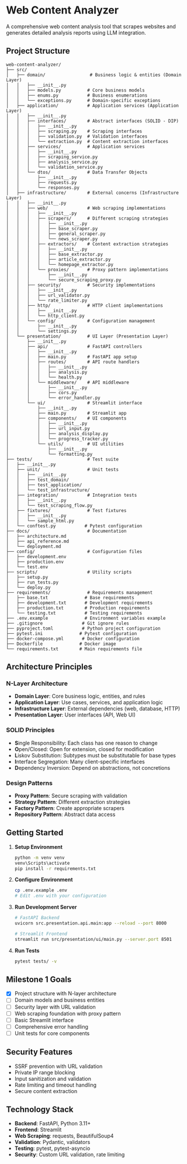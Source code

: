 # Web Content Analyzer

A comprehensive web content analysis tool that scrapes websites and generates detailed analysis reports using LLM integration.

## Project Structure

```
web-content-analyzer/
├── src/
│   ├── domain/                 # Business logic & entities (Domain Layer)
│   │   ├── __init__.py
│   │   ├── models.py          # Core business models
│   │   ├── enums.py           # Business enumerations
│   │   └── exceptions.py      # Domain-specific exceptions
│   ├── application/           # Application services (Application Layer)
│   │   ├── __init__.py
│   │   ├── interfaces/        # Abstract interfaces (SOLID - DIP)
│   │   │   ├── __init__.py
│   │   │   ├── scraping.py    # Scraping interfaces
│   │   │   ├── validation.py  # Validation interfaces
│   │   │   └── extraction.py  # Content extraction interfaces
│   │   ├── services/          # Application services
│   │   │   ├── __init__.py
│   │   │   ├── scraping_service.py
│   │   │   ├── analysis_service.py
│   │   │   └── validation_service.py
│   │   └── dtos/              # Data Transfer Objects
│   │       ├── __init__.py
│   │       ├── requests.py
│   │       └── responses.py
│   ├── infrastructure/        # External concerns (Infrastructure Layer)
│   │   ├── __init__.py
│   │   ├── web/               # Web scraping implementations
│   │   │   ├── __init__.py
│   │   │   ├── scrapers/      # Different scraping strategies
│   │   │   │   ├── __init__.py
│   │   │   │   ├── base_scraper.py
│   │   │   │   ├── general_scraper.py
│   │   │   │   └── news_scraper.py
│   │   │   ├── extractors/    # Content extraction strategies
│   │   │   │   ├── __init__.py
│   │   │   │   ├── base_extractor.py
│   │   │   │   ├── article_extractor.py
│   │   │   │   └── homepage_extractor.py
│   │   │   └── proxies/       # Proxy pattern implementations
│   │   │       ├── __init__.py
│   │   │       └── secure_scraping_proxy.py
│   │   ├── security/          # Security implementations
│   │   │   ├── __init__.py
│   │   │   ├── url_validator.py
│   │   │   └── rate_limiter.py
│   │   ├── http/              # HTTP client implementations
│   │   │   ├── __init__.py
│   │   │   └── http_client.py
│   │   └── config/            # Configuration management
│   │       ├── __init__.py
│   │       └── settings.py
│   └── presentation/          # UI Layer (Presentation Layer)
│       ├── __init__.py
│       ├── api/               # FastAPI controllers
│       │   ├── __init__.py
│       │   ├── main.py        # FastAPI app setup
│       │   ├── routes/        # API route handlers
│       │   │   ├── __init__.py
│       │   │   ├── analysis.py
│       │   │   └── health.py
│       │   └── middleware/    # API middleware
│       │       ├── __init__.py
│       │       ├── cors.py
│       │       └── error_handler.py
│       └── ui/                # Streamlit interface
│           ├── __init__.py
│           ├── main.py        # Streamlit app
│           ├── components/    # UI components
│           │   ├── __init__.py
│           │   ├── url_input.py
│           │   ├── analysis_display.py
│           │   └── progress_tracker.py
│           └── utils/         # UI utilities
│               ├── __init__.py
│               └── formatting.py
├── tests/                     # Test suite
│   ├── __init__.py
│   ├── unit/                  # Unit tests
│   │   ├── __init__.py
│   │   ├── test_domain/
│   │   ├── test_application/
│   │   └── test_infrastructure/
│   ├── integration/           # Integration tests
│   │   ├── __init__.py
│   │   └── test_scraping_flow.py
│   ├── fixtures/              # Test fixtures
│   │   ├── __init__.py
│   │   └── sample_html.py
│   └── conftest.py           # Pytest configuration
├── docs/                      # Documentation
│   ├── architecture.md
│   ├── api_reference.md
│   └── deployment.md
├── config/                    # Configuration files
│   ├── development.env
│   ├── production.env
│   └── test.env
├── scripts/                   # Utility scripts
│   ├── setup.py
│   ├── run_tests.py
│   └── deploy.py
├── requirements/              # Requirements management
│   ├── base.txt              # Base requirements
│   ├── development.txt       # Development requirements
│   ├── production.txt        # Production requirements
│   └── testing.txt           # Testing requirements
├── .env.example              # Environment variables example
├── .gitignore               # Git ignore rules
├── pyproject.toml           # Python project configuration
├── pytest.ini              # Pytest configuration
├── docker-compose.yml       # Docker configuration
├── Dockerfile              # Docker image
└── requirements.txt        # Main requirements file
```

## Architecture Principles

### N-Layer Architecture
- **Domain Layer**: Core business logic, entities, and rules
- **Application Layer**: Use cases, services, and application logic
- **Infrastructure Layer**: External dependencies (web, database, HTTP)
- **Presentation Layer**: User interfaces (API, Web UI)

### SOLID Principles
- **S**ingle Responsibility: Each class has one reason to change
- **O**pen/Closed: Open for extension, closed for modification
- **L**iskov Substitution: Subtypes must be substitutable for base types
- **I**nterface Segregation: Many client-specific interfaces
- **D**ependency Inversion: Depend on abstractions, not concretions

### Design Patterns
- **Proxy Pattern**: Secure scraping with validation
- **Strategy Pattern**: Different extraction strategies
- **Factory Pattern**: Create appropriate scrapers
- **Repository Pattern**: Abstract data access

## Getting Started

1. **Setup Environment**
   ```bash
   python -m venv venv
   venv\Scripts\activate
   pip install -r requirements.txt
   ```

2. **Configure Environment**
   ```bash
   cp .env.example .env
   # Edit .env with your configuration
   ```

3. **Run Development Server**
   ```bash
   # FastAPI Backend
   uvicorn src.presentation.api.main:app --reload --port 8000
   
   # Streamlit Frontend
   streamlit run src/presentation/ui/main.py --server.port 8501
   ```

4. **Run Tests**
   ```bash
   pytest tests/ -v
   ```

## Milestone 1 Goals

- [x] Project structure with N-layer architecture
- [ ] Domain models and business entities
- [ ] Security layer with URL validation
- [ ] Web scraping foundation with proxy pattern
- [ ] Basic Streamlit interface
- [ ] Comprehensive error handling
- [ ] Unit tests for core components

## Security Features

- SSRF prevention with URL validation
- Private IP range blocking
- Input sanitization and validation
- Rate limiting and timeout handling
- Secure content extraction

## Technology Stack

- **Backend**: FastAPI, Python 3.11+
- **Frontend**: Streamlit
- **Web Scraping**: requests, BeautifulSoup4
- **Validation**: Pydantic, validators
- **Testing**: pytest, pytest-asyncio
- **Security**: Custom URL validation, rate limiting

